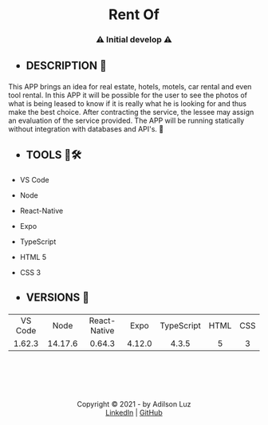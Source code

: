<h1 align="center">Rent Of</h1>

 <h3 align="center">⚠️ Initial develop ⚠️</h3>

<div>
<h2><ul><li>DESCRIPTION 📑</li></ul></h2>

<p>This APP brings an idea for real estate, hotels, motels, car rental and even tool rental.
In this APP it will be possible for the user to see the photos of what is being leased to know
if it is really what he is looking for and thus make the best choice. After contracting the 
service, the lessee may assign an evaluation of the service provided. The APP will be running
statically without integration with databases and API's. 🤯</p>

<h2><ul><li>TOOLS 🧰🛠️</li></ul></h2>

<ul><li>VS Code</li></ul>
<ul><li>Node</li></ul>
<ul><li>React-Native</li></ul>
<ul><li>Expo</li></ul>
<ul><li>TypeScript</li></ul>
<ul><li>HTML 5</li></ul>
<ul><li>CSS 3</li></ul>

<h2><ul><li>VERSIONS 🔄</li></ul></h2>

<table align="center">
  <tr align="center">
    <td>VS Code</td>
    <td>Node</td>
    <td>React-Native</td>
    <td>Expo</td>
    <td>TypeScript</td>
    <td>HTML</td>
    <td>CSS</td>
  </tr>
  
  <tr align="center">    
    <td>1.62.3</td>
    <td>14.17.6</td>
    <td>0.64.3</td>    
    <td>4.12.0</td>    
    <td>4.3.5</td>    
    <td>5</td>    
    <td>3</td>
  </tr>     
</table>
</br>
</br>
</br>
</br>
</div>

<footer>
<p align="center">Copyright &copy; 2021 - by Adilson Luz<br/>
<a align="center" href="https://www.linkedin.com/in/adilson-silva-luz-53180718b/" target="_blank">LinkedIn</a> | 
<a align="center" href="https://github.com/AdilsonLuz" target="_blank">GitHub</a></p>
</footer>

